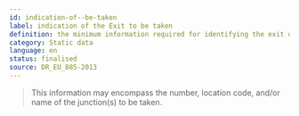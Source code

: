 ```yaml
---
id: indication-of--be-taken
label: indication of the Exit to be taken
definition: the minimum information required for identifying the exit or exits (if more than one) to be taken by a truck driver typically along a motorway to approach/move away from a truck parking area.
category: Static data
language: en
status: finalised
source: DR_EU_885-2013
---
```


>This information may encompass the number, location code, and/or name of the junction(s) to be taken.

